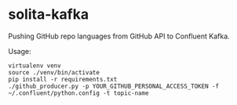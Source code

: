 # solita-kafka

Pushing GitHub repo languages from GitHub API to Confluent Kafka.

Usage:
```
virtualenv venv
source ./venv/bin/activate
pip install -r requirements.txt
./github_producer.py -p YOUR_GITHUB_PERSONAL_ACCESS_TOKEN -f ~/.confluent/python.config -t topic-name
```
